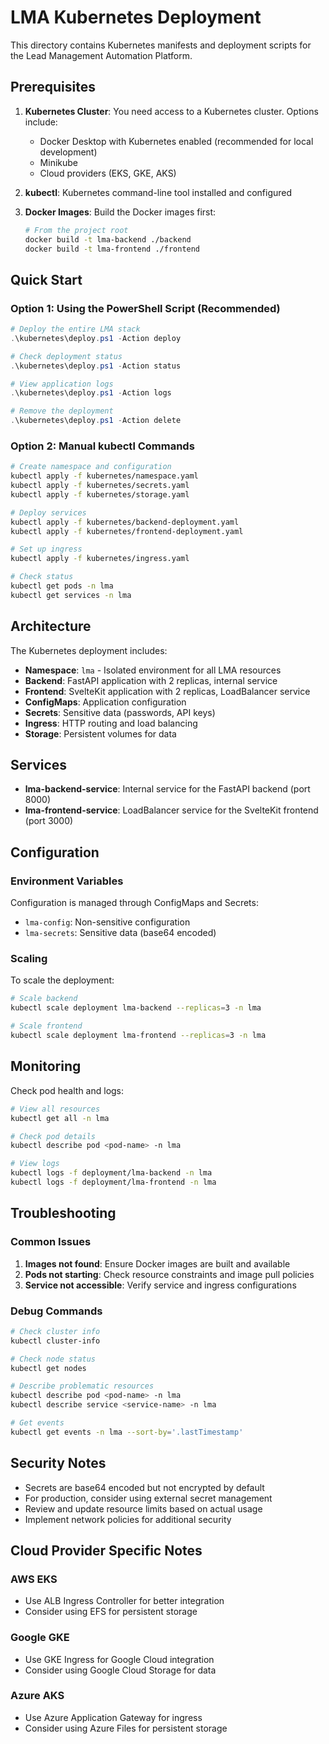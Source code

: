 # LMA Kubernetes Deployment

This directory contains Kubernetes manifests and deployment scripts for the Lead Management Automation Platform.

## Prerequisites

1. **Kubernetes Cluster**: You need access to a Kubernetes cluster. Options include:
   - Docker Desktop with Kubernetes enabled (recommended for local development)
   - Minikube
   - Cloud providers (EKS, GKE, AKS)

2. **kubectl**: Kubernetes command-line tool installed and configured

3. **Docker Images**: Build the Docker images first:
   ```bash
   # From the project root
   docker build -t lma-backend ./backend
   docker build -t lma-frontend ./frontend
   ```

## Quick Start

### Option 1: Using the PowerShell Script (Recommended)

```powershell
# Deploy the entire LMA stack
.\kubernetes\deploy.ps1 -Action deploy

# Check deployment status
.\kubernetes\deploy.ps1 -Action status

# View application logs
.\kubernetes\deploy.ps1 -Action logs

# Remove the deployment
.\kubernetes\deploy.ps1 -Action delete
```

### Option 2: Manual kubectl Commands

```bash
# Create namespace and configuration
kubectl apply -f kubernetes/namespace.yaml
kubectl apply -f kubernetes/secrets.yaml
kubectl apply -f kubernetes/storage.yaml

# Deploy services
kubectl apply -f kubernetes/backend-deployment.yaml
kubectl apply -f kubernetes/frontend-deployment.yaml

# Set up ingress
kubectl apply -f kubernetes/ingress.yaml

# Check status
kubectl get pods -n lma
kubectl get services -n lma
```

## Architecture

The Kubernetes deployment includes:

- **Namespace**: `lma` - Isolated environment for all LMA resources
- **Backend**: FastAPI application with 2 replicas, internal service
- **Frontend**: SvelteKit application with 2 replicas, LoadBalancer service
- **ConfigMaps**: Application configuration
- **Secrets**: Sensitive data (passwords, API keys)
- **Ingress**: HTTP routing and load balancing
- **Storage**: Persistent volumes for data

## Services

- **lma-backend-service**: Internal service for the FastAPI backend (port 8000)
- **lma-frontend-service**: LoadBalancer service for the SvelteKit frontend (port 3000)

## Configuration

### Environment Variables

Configuration is managed through ConfigMaps and Secrets:

- `lma-config`: Non-sensitive configuration
- `lma-secrets`: Sensitive data (base64 encoded)

### Scaling

To scale the deployment:

```bash
# Scale backend
kubectl scale deployment lma-backend --replicas=3 -n lma

# Scale frontend
kubectl scale deployment lma-frontend --replicas=3 -n lma
```

## Monitoring

Check pod health and logs:

```bash
# View all resources
kubectl get all -n lma

# Check pod details
kubectl describe pod <pod-name> -n lma

# View logs
kubectl logs -f deployment/lma-backend -n lma
kubectl logs -f deployment/lma-frontend -n lma
```

## Troubleshooting

### Common Issues

1. **Images not found**: Ensure Docker images are built and available
2. **Pods not starting**: Check resource constraints and image pull policies
3. **Service not accessible**: Verify service and ingress configurations

### Debug Commands

```bash
# Check cluster info
kubectl cluster-info

# Check node status
kubectl get nodes

# Describe problematic resources
kubectl describe pod <pod-name> -n lma
kubectl describe service <service-name> -n lma

# Get events
kubectl get events -n lma --sort-by='.lastTimestamp'
```

## Security Notes

- Secrets are base64 encoded but not encrypted by default
- For production, consider using external secret management
- Review and update resource limits based on actual usage
- Implement network policies for additional security

## Cloud Provider Specific Notes

### AWS EKS
- Use ALB Ingress Controller for better integration
- Consider using EFS for persistent storage

### Google GKE
- Use GKE Ingress for Google Cloud integration
- Consider using Google Cloud Storage for data

### Azure AKS
- Use Azure Application Gateway for ingress
- Consider using Azure Files for persistent storage
